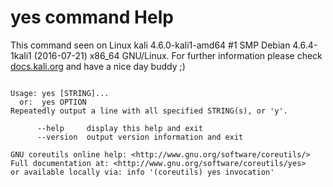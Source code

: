 # yes command Help
 
 This command seen on Linux kali 4.6.0-kali1-amd64 #1 SMP Debian 4.6.4-1kali1 (2016-07-21) x86_64 GNU/Linux. For further information please check [docs.kali.org](docs.kali.org) and have a nice day buddy ;) 

~~~

Usage: yes [STRING]...
  or:  yes OPTION
Repeatedly output a line with all specified STRING(s), or 'y'.

      --help     display this help and exit
      --version  output version information and exit

GNU coreutils online help: <http://www.gnu.org/software/coreutils/>
Full documentation at: <http://www.gnu.org/software/coreutils/yes>
or available locally via: info '(coreutils) yes invocation'

~~~
